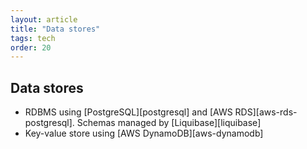 ```yaml
---
layout: article
title: "Data stores"
tags: tech
order: 20
---
```

## Data stores

* RDBMS using [PostgreSQL][postgresql] and [AWS RDS][aws-rds-postgresql]. Schemas managed by [Liquibase][liquibase]
* Key-value store using [AWS DynamoDB][aws-dynamodb]
